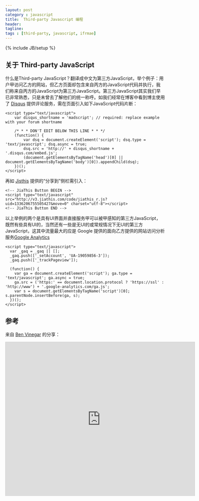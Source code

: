 ```yaml
---
layout: post
category : javascript
title:  Third-party Javascript 编程
header:
tagline:
tags : [third-party, javascript, ifrmae]
---
```

{% include JB/setup %}

## 关于 Third-party JavaScript
什么是Third-party JavaScript？翻译成中文为第三方JavaScript，举个例子：用户甲访问乙方的网站，但乙方页面却包含来自丙方的JavaScript代码并执行，我们称来自丙方的JavaScript为第三方JavaScript。第三方JavaScript其实我们早已非常熟悉，只是未曾去了解他们的统一称呼。如我们经常在博客中看到博主使用了 [Disqus](http://disqus.com) 提供评论服务，需在页面引入如下JavaScript代码片断：

	<script type="text/javascript">
		var disqus_shortname = 'madscript'; // required: replace example with your forum shortname
		
		/* * * DON'T EDIT BELOW THIS LINE * * */
		(function() {
			var dsq = document.createElement('script'); dsq.type = 'text/javascript'; dsq.async = true;
			dsq.src = 'http://' + disqus_shortname + '.disqus.com/embed.js';
			(document.getElementsByTagName('head')[0] || document.getElementsByTagName('body')[0]).appendChild(dsq);
		})();
	</script>


再如 [Jisthis](http://www.jiathis.com/) 提供的“分享到”侧栏需引入：

	<!-- JiaThis Button BEGIN -->
	<script type="text/javascript" src="http://v3.jiathis.com/code/jiathis_r.js?uid=1336206755505427&move=0" charset="utf-8"></script>
	<!-- JiaThis Button END -->


以上举例的两个是具有UI界面并直接服务甲可以被甲感知的第三方JavaScript，既然有些具有UI的，当然还有一些是无UI的或常规情况下无UI的第三方JavaScript，这其中流量最大的应是 Google 提供的面向乙方提供的网站访问分析服务[Google Analytics](http://www.google.com/analytics/)

	<script type="text/javascript">
	  var _gaq = _gaq || [];
	  _gaq.push(['_setAccount', 'UA-19059856-3']);
	  _gaq.push(['_trackPageview']);

	  (function() {
		var ga = document.createElement('script'); ga.type = 'text/javascript'; ga.async = true;
		ga.src = ('https:' == document.location.protocol ? 'https://ssl' : 'http://www') + '.google-analytics.com/ga.js';
		var s = document.getElementsByTagName('script')[0]; s.parentNode.insertBefore(ga, s);
	  })();
	</script>


## 参考

来自 [Ben Vinegar](https://twitter.com/bentlegen) 的分享：

<iframe src="http://www.slideshare.net/slideshow/embed_code/8281214" width="597" height="486" frameborder="0" marginwidth="0" marginheight="0" scrolling="no" style="border:1px solid #CCC;border-width:1px 1px 0;margin-bottom:5px" allowfullscreen="allowfullscreen"> </iframe> 
